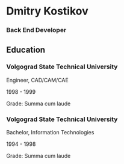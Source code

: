 # Dmitry Kostikov

### Back End Developer


## Education


### Volgograd State Technical University

Engineer, CAD/CAM/CAE

1998 - 1999

Grade: Summa cum laude


### Volgograd State Technical University

Bachelor, Information Technologies

1994 - 1998

Grade: Summa cum laude

